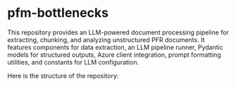 # pfm-bottlenecks
This repository provides an LLM-powered document processing pipeline for extracting, chunking, and analyzing unstructured PFR documents. It features components for data extraction, an LLM pipeline runner, Pydantic models for structured outputs, Azure client integration, prompt formatting utilities, and constants for LLM configuration.

Here is the structure of the repository: 